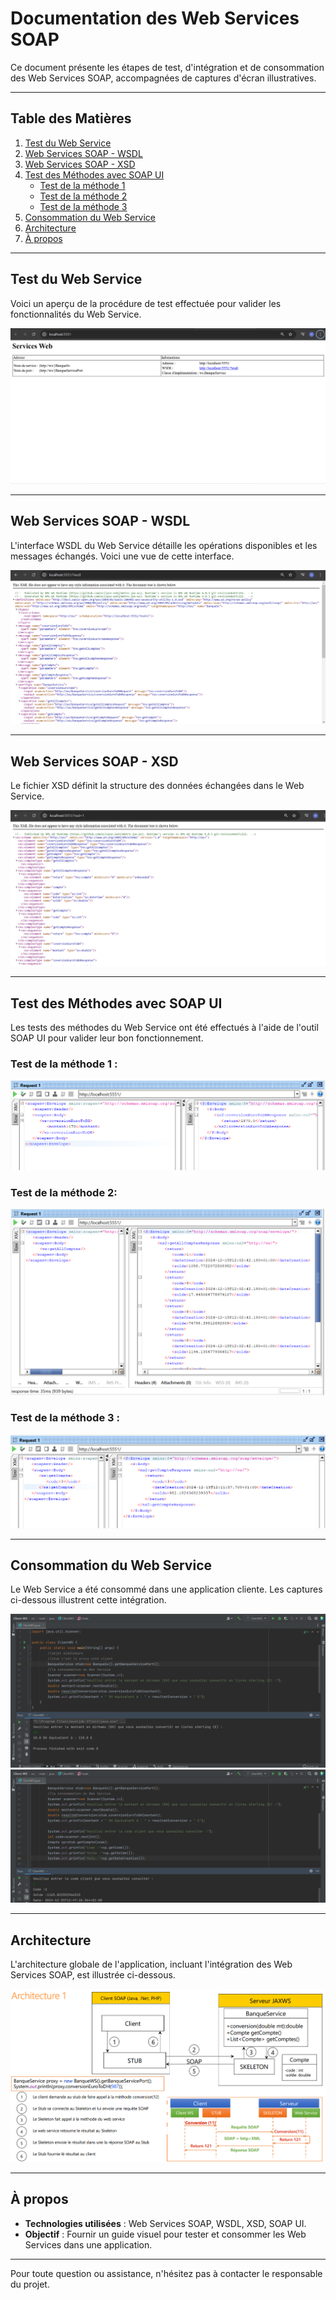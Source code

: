 <!--<h2>Test du Web service</h2>
<img src="2.png">
<h2>Web services SOAP WSDL</h2>
<img src="3.png">
<h2>Web services SOAP XSD</h2>
<img src="4-XSD.png">
<h2>Test des Methods avec SOAP_UI</h2>
<img src="5-Test_SOAP_Mthode1.png">
<img src="6-Test_SOAP_Mthode1.png">
<img src="7-Test_SOAP_Mthode2.png">

<h2>Consommation du Web service</h2>
<img src="8-ConsommationWS.png">
<img src="9-ConsommationWS.png">

<h2>Architecture</h2>
<img src="10-Architecture.png">-->
# Documentation des Web Services SOAP

Ce document présente les étapes de test, d'intégration et de consommation des Web Services SOAP, accompagnées de captures d'écran illustratives.

---

## Table des Matières
1. [Test du Web Service](#test-du-web-service)
2. [Web Services SOAP - WSDL](#web-services-soap---wsdl)
3. [Web Services SOAP - XSD](#web-services-soap---xsd)
4. [Test des Méthodes avec SOAP UI](#test-des-méthodes-avec-soap-ui)
    - [Test de la méthode 1](#test-de-la-méthode-1)
    - [Test de la méthode 2](#test-de-la-méthode-2)
    - [Test de la méthode 3](#test-de-la-méthode-3)
5. [Consommation du Web Service](#consommation-du-web-service)
6. [Architecture](#architecture)
7. [À propos](#à-propos)

---
## Test du Web Service
Voici un aperçu de la procédure de test effectuée pour valider les fonctionnalités du Web Service.

![Test du Web Service](Captures/2.png)

---

## Web Services SOAP - WSDL
L'interface WSDL du Web Service détaille les opérations disponibles et les messages échangés. Voici une vue de cette interface.

![WSDL du Web Service](Captures/3.png)

---

## Web Services SOAP - XSD
Le fichier XSD définit la structure des données échangées dans le Web Service.

![XSD du Web Service](Captures/4-XSD.png)

---

## Test des Méthodes avec SOAP UI
Les tests des méthodes du Web Service ont été effectués à l'aide de l'outil SOAP UI pour valider leur bon fonctionnement.

### Test de la méthode 1 :
![Test Méthode 1 - Étape 1](Captures/5-Test_SOAP_Mthode1.png)
### Test de la méthode 2:
![Test Méthode 1 - Étape 2](Captures/6-Test_SOAP_Mthode1.png)
### Test de la méthode 3 :
![Test Méthode 2](Captures/7-Test_SOAP_Mthode2.png)

---

## Consommation du Web Service
Le Web Service a été consommé dans une application cliente. Les captures ci-dessous illustrent cette intégration.

![Consommation - Exemple 1](Captures/8-ConsommationWS.png)
![Consommation - Exemple 2](Captures/9-ConsommationWS.png)

---

## Architecture
L'architecture globale de l'application, incluant l'intégration des Web Services SOAP, est illustrée ci-dessous.

![Architecture de l'application](Captures/10-Architecture.png)

---

## À propos
- **Technologies utilisées** : Web Services SOAP, WSDL, XSD, SOAP UI.
- **Objectif** : Fournir un guide visuel pour tester et consommer les Web Services dans une application.

---

Pour toute question ou assistance, n'hésitez pas à contacter le responsable du projet.
